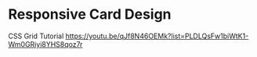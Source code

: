 # Responsive Card Design
 CSS Grid Tutorial https://youtu.be/qJf8N46OEMk?list=PLDLQsFw1biWtK1-Wm0GRiyi8YHS8qoz7r
